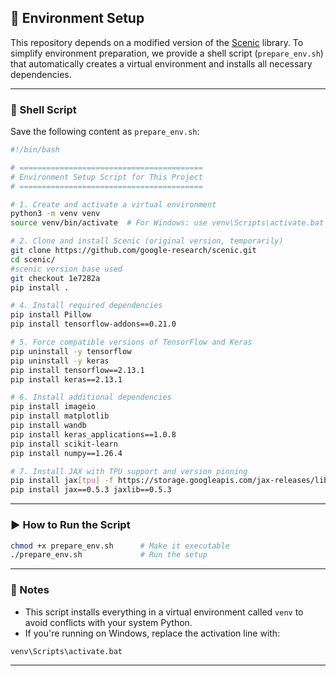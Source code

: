 ## 🔧 Environment Setup

This repository depends on a modified version of the [Scenic](https://github.com/google-research/scenic) library. To simplify environment preparation, we provide a shell script (`prepare_env.sh`) that automatically creates a virtual environment and installs all necessary dependencies.

---

### 🐚 Shell Script

Save the following content as `prepare_env.sh`:

```bash
#!/bin/bash

# =========================================
# Environment Setup Script for This Project
# =========================================

# 1. Create and activate a virtual environment
python3 -m venv venv
source venv/bin/activate  # For Windows: use venv\Scripts\activate.bat

# 2. Clone and install Scenic (original version, temporarily)
git clone https://github.com/google-research/scenic.git
cd scenic/
#scenic version base used
git checkout 1e7282a
pip install .

# 4. Install required dependencies
pip install Pillow
pip install tensorflow-addons==0.21.0

# 5. Force compatible versions of TensorFlow and Keras
pip uninstall -y tensorflow
pip uninstall -y keras
pip install tensorflow==2.13.1
pip install keras==2.13.1

# 6. Install additional dependencies
pip install imageio
pip install matplotlib
pip install wandb
pip install keras_applications==1.0.8
pip install scikit-learn
pip install numpy==1.26.4

# 7. Install JAX with TPU support and version pinning
pip install jax[tpu] -f https://storage.googleapis.com/jax-releases/libtpu_releases.html
pip install jax==0.5.3 jaxlib==0.5.3
```

---

### ▶️ How to Run the Script

```bash
chmod +x prepare_env.sh      # Make it executable
./prepare_env.sh             # Run the setup
```

---

### 📌 Notes

- This script installs everything in a virtual environment called `venv` to avoid conflicts with your system Python.
- If you're running on Windows, replace the activation line with:

```bash
venv\Scripts\activate.bat
```

---
